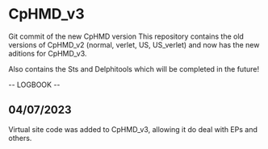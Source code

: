 # CpHMD_v3
Git commit of the new CpHMD version
This repository contains the old versions of CpHMD_v2 (normal, verlet, US, US_verlet) and now has the new aditions for CpHMD_v3. 

Also contains the Sts and Delphitools which will be completed in the future! 

-- LOGBOOK --

## 04/07/2023 ##
Virtual site code was added to CpHMD_v3, allowing it do deal with EPs and others.
